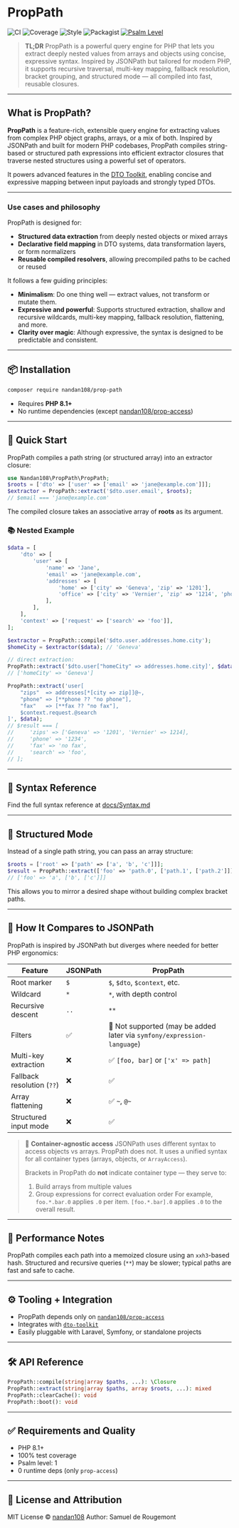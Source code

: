 # PropPath

![CI](https://github.com/nandan108/prop-path/actions/workflows/ci.yml/badge.svg)
![Coverage](https://codecov.io/gh/nandan108/prop-path/branch/main/graph/badge.svg)
![Style](https://img.shields.io/badge/style-php--cs--fixer-brightgreen)
![Packagist](https://img.shields.io/packagist/v/nandan108/prop-path)
[![Psalm Level](https://img.shields.io/badge/psalm-level--1-brightgreen)](https://psalm.dev/)

> **TL;DR** PropPath is a powerful query engine for PHP that lets you extract deeply nested values from arrays and objects using concise, expressive syntax. Inspired by JSONPath but tailored for modern PHP, it supports recursive traversal, multi-key mapping, fallback resolution, bracket grouping, and structured mode — all compiled into fast, reusable closures.

---

## What is PropPath?

**PropPath** is a feature-rich, extensible query engine for extracting values from complex PHP object graphs, arrays, or a mix of both. Inspired by JSONPath and built for modern PHP codebases, PropPath compiles string-based or structured path expressions into efficient extractor closures that traverse nested structures using a powerful set of operators.

It powers advanced features in the [DTO Toolkit](https://packagist.org/packages/nandan108/dto-toolkit), enabling concise and expressive mapping between input payloads and strongly typed DTOs.

---

### Use cases and philosophy

PropPath is designed for:

* **Structured data extraction** from deeply nested objects or mixed arrays
* **Declarative field mapping** in DTO systems, data transformation layers, or form normalizers
* **Reusable compiled resolvers**, allowing precompiled paths to be cached or reused

It follows a few guiding principles:

* **Minimalism**: Do one thing well — extract values, not transform or mutate them.
* **Expressive and powerful**: Supports structured extraction, shallow and recursive wildcards, multi-key mapping, fallback resolution, flattening, and more.
* **Clarity over magic**: Although expressive, the syntax is designed to be predictable and consistent.

---

## 📦 Installation

```bash
composer require nandan108/prop-path
```

- Requires **PHP 8.1+**
- No runtime dependencies (except [nandan108/prop-access](https://github.com/nandan108/prop-access))

---

## 🚀 Quick Start

PropPath compiles a path string (or structured array) into an extractor closure:

```php
use Nandan108\PropPath\PropPath;
$roots = ['dto' => ['user' => ['email' => 'jane@example.com']]];
$extractor = PropPath::extract('$dto.user.email', $roots);
// $email === 'jane@example.com'
```

The compiled closure takes an associative array of **roots** as its argument.

### 📚 Nested Example

```php
$data = [
    'dto' => [
        'user' => [
            'name' => 'Jane',
            'email' => 'jane@example.com',
            'addresses' => [
                'home' => ['city' => 'Geneva', 'zip' => '1201'],
                'office' => ['city' => 'Vernier', 'zip' => '1214', 'phone' => '1234'],
            ],
        ],
    ],
    'context' => ['request' => ['search' => 'foo']],
];

$extractor = PropPath::compile('$dto.user.addresses.home.city');
$homeCity = $extractor($data); // 'Geneva'

// direct extraction:
PropPath::extract('$dto.user["homeCity" => addresses.home.city]', $data);
// ['homeCity' => 'Geneva']

PropPath::extract('user[
    "zips"  => addresses[*[city => zip]]@~,
    "phone" => [**phone ?? "no phone"],
    "fax"   => [**fax ?? "no fax"],
    $context.request.@search
]', $data);
// $result === [
//     'zips' => ['Geneva' => '1201', 'Vernier' => 1214],
//     'phone' => '1234',
//     'fax' => 'no fax',
//     'search' => 'foo',
// ];
```

---

## 🧩 Syntax Reference

Find the full syntax reference at [docs/Syntax.md](docs/Syntax.md)

---

## 🧵 Structured Mode

Instead of a single path string, you can pass an array structure:

```php
$roots = ['root' => ['path' => ['a', 'b', 'c']]];
$result = PropPath::extract(['foo' => 'path.0', ['path.1', ['path.2']]], $roots);
// ['foo' => 'a', ['b', ['c']]]
```

This allows you to mirror a desired shape without building complex bracket paths.

---

## 🧠 How It Compares to JSONPath

PropPath is inspired by JSONPath but diverges where needed for better PHP ergonomics:

| Feature                          | JSONPath     | PropPath                          |
| -------------------------------- | ------------ | --------------------------------- |
| Root marker                      | `$`          | `$`, `$dto`, `$context`, etc.     |
| Wildcard                         | `*`          | `*`, with depth control           |
| Recursive descent                | `..`         | `**`                              |
| Filters                          | ✅            | 🔸 Not supported (may be added later via `symfony/expression-language`) |
| Multi-key extraction             | ❌            | ✅ `[foo, bar]` or `['x' => path]` |
| Fallback resolution (`??`)       | ❌            | ✅                                |
| Array flattening                 | ❌            | ✅ `~`, `@~`                       |
| Structured input mode            | ❌            | ✅                                |

> 🧠 **Container-agnostic access**
> JSONPath uses different syntax to access objects vs arrays. PropPath does not. It uses a unified syntax for all container types (arrays, objects, or `ArrayAccess`).
>
> Brackets in PropPath do **not** indicate container type — they serve to:
> 1. Build arrays from multiple values
> 2. Group expressions for correct evaluation order
> For example, `foo.*.bar.0` applies `.0` per item. `[foo.*.bar].0` applies `.0` to the overall result.

---

## 📌 Performance Notes

PropPath compiles each path into a memoized closure using an `xxh3`-based hash.
Structured and recursive queries (`**`) may be slower; typical paths are fast and safe to cache.

---

## ⚙️ Tooling + Integration

- PropPath depends only on [`nandan108/prop-access`](https://github.com/nandan108/prop-access)
- Integrates with [`dto-toolkit`](https://packagist.org/packages/nandan108/dto-toolkit)
- Easily pluggable with Laravel, Symfony, or standalone projects

---

## 🛠 API Reference

```php
PropPath::compile(string|array $paths, ...): \Closure
PropPath::extract(string|array $paths, array $roots, ...): mixed
PropPath::clearCache(): void
PropPath::boot(): void
```

---

## ✅ Requirements and Quality

- PHP 8.1+
- 100% test coverage
- Psalm level: 1
- 0 runtime deps (only `prop-access`)

---

## 📄 License and Attribution

MIT License © [nandan108](https://github.com/nandan108)
Author: Samuel de Rougemont